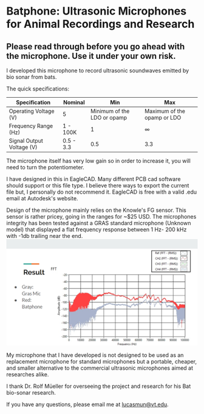 # Batphone: Ultrasonic Microphones for Animal Recordings and Research

## Please read through before you go ahead with the microphone. Use it under your own risk. 

I developed this microphone to record ultrasonic soundwaves emitted by bio sonar from bats. 

The quick specifications:

| Specification             | Nominal   | Min                         | Max                         |
| ------------------------- | --------- | --------------------------- | --------------------------- |
| Operating Voltage (V)     | 5         | Minimum of the LDO or opamp | Maximum of the opamp or LDO |
| Frequency Range (Hz)      | 1 - 100K  | 1                           | ∞                           |
| Signal Output Voltage (V) | 0.5 - 3.3 | 0.5                         | 3.3                         |

The microphone itself has very low gain so in order to increase it, you will need to turn the potentiometer.

I have designed in this in EagleCAD. Many different PCB cad software should support or this file type. I believe there ways to export the current file but, I personally do not recommend it. EagleCAD is free with a valid .edu email at Autodesk's website.

Design of the microphone mainly relies on the Knowle's FG sensor. This sensor is rather pricey, going in the ranges for ~$25 USD. The microphones integrity has been tested against a GRAS standard microphone (Unknown model) that displayed a flat frequency response between 1 Hz- 200 kHz with -1db trailing near the end. 
![FFT comparison between GRAS and Batphone](https://github.com/cmun09/Batphone/blob/master/figures/fft.png)

My microphone that I have developed is not designed to be used as an replacement microphone for standard microphones but a portable, cheaper, and smaller alternative to the commercial ultrasonic microphones aimed at researches alike.

I thank Dr. Rolf Müeller for overseeing the project and research for his Bat bio-sonar research. 

If you have any questions, please email me at lucasmun@vt.edu. 